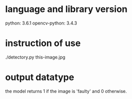 # language and library version
  python: 3.6.1
  opencv-python: 3.4.3
  
# instruction of use
  ./detectory.py this-image.jpg

# output datatype
  the model returns 1 if the image is 'faulty' and 0 otherwise. 
